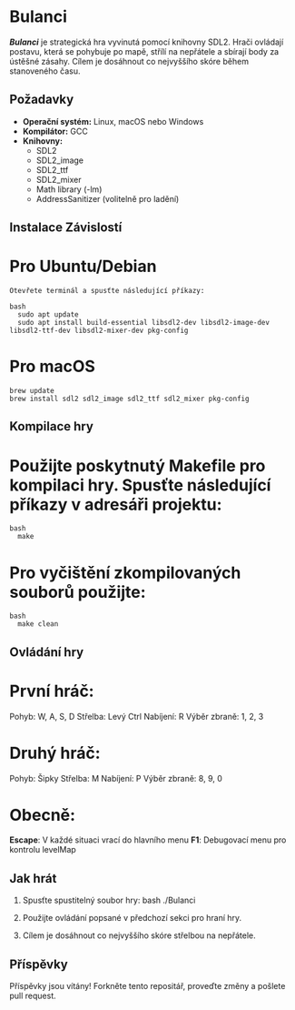 # Bulanci

***Bulanci*** je strategická hra vyvinutá pomocí knihovny SDL2. Hrači ovládají postavu, která se pohybuje po mapě, střílí na nepřátele a sbírají body za ústěšné zásahy. Cílem je dosáhnout co nejvyššího skóre během stanoveného času.

## Požadavky

- **Operační systém:** Linux, macOS nebo Windows
- **Kompilátor:** GCC
- **Knihovny:**
  - SDL2
  - SDL2_image
  - SDL2_ttf
  - SDL2_mixer
  - Math library (-lm)
  - AddressSanitizer (volitelně pro ladění)

## Instalace Závislostí

  # Pro Ubuntu/Debian

    Otevřete terminál a spusťte následující příkazy:

    bash
      sudo apt update
      sudo apt install build-essential libsdl2-dev libsdl2-image-dev libsdl2-ttf-dev libsdl2-mixer-dev pkg-config

  # Pro macOS

    brew update
    brew install sdl2 sdl2_image sdl2_ttf sdl2_mixer pkg-config

## Kompilace hry

  # Použijte poskytnutý Makefile pro kompilaci hry. Spusťte následující příkazy v adresáři projektu:

    bash
      make

  # Pro vyčištění zkompilovaných souborů použijte:

    bash
      make clean

## Ovládání hry

  # **První hráč**:

  Pohyb: W, A, S, D
  Střelba: Levý Ctrl
  Nabíjení: R
  Výběr zbraně: 1, 2, 3

  # **Druhý hráč**:

  Pohyb: Šipky
  Střelba: M
  Nabíjení: P
  Výběr zbraně: 8, 9, 0

  # Obecně:

  **Escape**: V každé situaci vrací do hlavního menu
  **F1**: Debugovací menu pro kontrolu levelMap

## Jak hrát

  1. Spusťte spustitelný soubor hry:
    bash
      ./Bulanci

  2. Použijte ovládání popsané v předchozí sekci pro hraní hry.
  3. Cílem je dosáhnout co nejvyššího skóre střelbou na nepřátele.

## Příspěvky

  Příspěvky jsou vítány! Forkněte tento repositář, proveďte změny a pošlete pull request.



